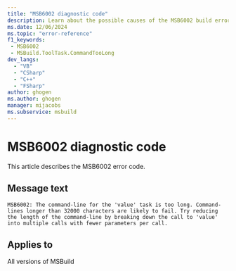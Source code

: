 ```yaml
---
title: "MSB6002 diagnostic code"
description: Learn about the possible causes of the MSB6002 build error, and get troubleshooting tips.
ms.date: 12/06/2024
ms.topic: "error-reference"
f1_keywords:
 - MSB6002
 - MSBuild.ToolTask.CommandTooLong
dev_langs:
  - "VB"
  - "CSharp"
  - "C++"
  - "FSharp"
author: ghogen
ms.author: ghogen
manager: mijacobs
ms.subservice: msbuild
---
```


# MSB6002 diagnostic code

<!-- :::ErrorDefinitionDescription::: -->
<!-- :::editable-content name="introDescription"::: -->
This article describes the MSB6002 error code.
<!-- :::editable-content-end::: -->

## Message text

`MSB6002: The command-line for the 'value' task is too long. Command-lines longer than 32000 characters are likely to fail. Try reducing the length of the command-line by breaking down the call to 'value' into multiple calls with fewer parameters per call.`

<!-- :::editable-content name="postOutputDescription"::: -->
<!--
{StrBegin="MSB6002: "}
-->
<!-- :::editable-content-end::: -->
<!-- :::ErrorDefinitionDescription-end::: -->

## Applies to

All versions of MSBuild
